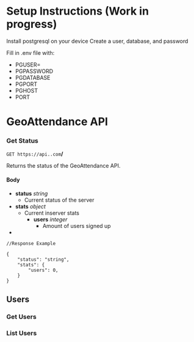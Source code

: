 # Setup Instructions (Work in progress)
Install postgresql on your device
Create a user, database, and password

Fill in .env file with:
- PGUSER=
- PGPASSWORD
- PGDATABASE
- PGPORT
- PGHOST
- PORT

# GeoAttendance API

### Get Status
`GET https://api..com`**/**

Returns the status of the GeoAttendance API.

#### Body
    
- **status**  *string*
    - Current status of the server
- **stats** *object*
    - Current inserver stats
        - **users** *integer* 
            - Amount of users signed up
-

    //Response Example 

    {
        "status": "string",
        "stats": {
            "users": 0,
        }
    }


## Users

### Get Users

### List Users

## 

